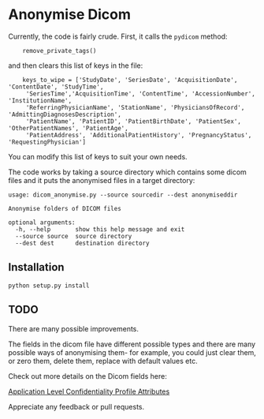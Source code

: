 # Anonymise Dicom


Currently, the code is fairly crude. First, it calls the `pydicom` method:

```
    remove_private_tags()
```

and then clears this list of keys in the file:


```
    keys_to_wipe = ['StudyDate', 'SeriesDate', 'AcquisitionDate', 'ContentDate', 'StudyTime',
     'SeriesTime','AcquisitionTime', 'ContentTime', 'AccessionNumber', 'InstitutionName',
     'ReferringPhysicianName', 'StationName', 'PhysiciansOfRecord', 'AdmittingDiagnosesDescription',
     'PatientName', 'PatientID', 'PatientBirthDate', 'PatientSex', 'OtherPatientNames', 'PatientAge',
     'PatientAddress', 'AdditionalPatientHistory', 'PregnancyStatus', 'RequestingPhysician']
```

You can modify this list of keys to suit your own needs.

The code works by taking a source directory which contains some dicom files and it puts the anonymised files in a target directory:

```
usage: dicom_anonymise.py --source sourcedir --dest anonymiseddir

Anonymise folders of DICOM files

optional arguments:
  -h, --help       show this help message and exit
  --source source  source directory
  --dest dest      destination directory
```

## Installation

```
python setup.py install
```

## TODO

There are many possible improvements.

The fields in the dicom file have different possible types and there are many possible ways of anonymising them- for example, you could just clear them, or zero them, delete them, replace with default values etc.

Check out more details on the Dicom fields here:

[Application Level Confidentiality Profile Attributes](http://dicom.nema.org/dicom/2013/output/chtml/part15/chapter_E.html#table_E.1-1)

Appreciate any feedback or pull requests.